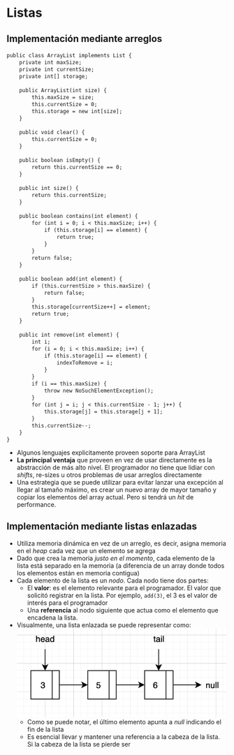 # Listas

## Implementación mediante arreglos

```
public class ArrayList implements List {
    private int maxSize;
    private int currentSize;
    private int[] storage;

    public ArrayList(int size) {
        this.maxSize = size;
        this.currentSize = 0;
        this.storage = new int[size];
    }

    public void clear() {
        this.currentSize = 0;
    }

    public boolean isEmpty() {
        return this.currentSize == 0;
    }

    public int size() {
        return this.currentSize;
    }

    public boolean contains(int element) {
        for (int i = 0; i < this.maxSize; i++) {
            if (this.storage[i] == element) {
                return true;
            }
        }
        return false;
    }

    public boolean add(int element) {
        if (this.currentSize > this.maxSize) {
            return false;
        }
        this.storage[currentSize++] = element;
        return true;
    }

    public int remove(int element) {
        int i;
        for (i = 0; i < this.maxSize; i++) {
            if (this.storage[i] == element) {
                indexToRemove = i;
            }
        }
        if (i == this.maxSize) {
            throw new NoSuchElementException();
        }
        for (int j = i; j < this.currentSize - 1; j++) {
            this.storage[j] = this.storage[j + 1];
        }
        this.currentSize--;
    }
}
```

- Algunos lenguajes explicitamente proveen soporte para ArrayList
- **La principal ventaja** que proveen en vez de usar directamente es la abstracción de más alto nivel. El programador no tiene que lidiar con _shifts_, re-sizes u otros problemas de usar arreglos directamente
- Una estrategia que se puede utilizar para evitar lanzar una excepción al llegar al tamaño máximo, es crear un nuevo array de mayor tamaño y copiar los elementos del array actual. Pero si tendrá un _hit_ de performance.

## Implementación mediante listas enlazadas

- Utiliza memoria dinámica en vez de un arreglo, es decir, asigna memoria en el _heap_ cada vez que un elemento se agrega
- Dado que crea la memoria _justo en el momento_, cada elemento de la lista está separado en la memoria (a diferencia de un array donde todos los elementos están en memoria contigua)
- Cada elemento de la lista es un _nodo_. Cada nodo tiene dos partes:
  - El **valor**: es el elemento relevante para el programador. El valor que solicitó registrar en la lista. Por ejemplo, `add(3)`, el 3 es el valor de interés para el programador
  - Una **referencia** al nodo siguiente que actua como el elemento que encadena la lista.
- Visualmente, una lista enlazada se puede representar como:
  ![](../images/linked-list-1.png)
  - Como se puede notar, el último elemento apunta a _null_ indicando el fin de la lista
  - Es esencial llevar y mantener una referencia a la cabeza de la lista. Si la cabeza de la lista se pierde ser
